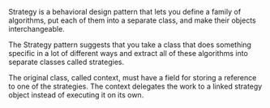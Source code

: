 Strategy is a behavioral design pattern that lets you define a family of algorithms,
put each of them into a separate class, and make their objects interchangeable.

The Strategy pattern suggests that you take a class that does something specific
in a lot of different ways and extract all of these algorithms into separate classes
called strategies.

The original class, called context, must have a field for storing a reference to one
of the strategies. The context delegates the work to a linked strategy object instead
of executing it on its own.